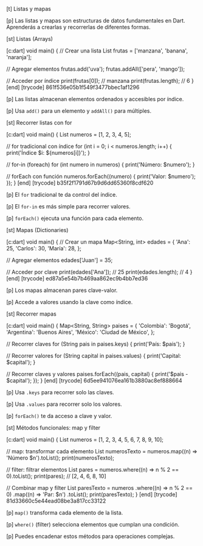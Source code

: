 [t] Listas y mapas

[p]
Las listas y mapas son estructuras de datos fundamentales en Dart. Aprenderás a crearlas y recorrerlas de diferentes formas.

[st] Listas (Arrays)

[c:dart]
void main() {
  // Crear una lista
  List<String> frutas = ['manzana', 'banana', 'naranja'];
  
  // Agregar elementos
  frutas.add('uva');
  frutas.addAll(['pera', 'mango']);
  
  // Acceder por índice
  print(frutas[0]); // manzana
  print(frutas.length); // 6
}
[end]
[trycode] 861f536e05b1f549f3477bbec1af1296

[p]
Las listas almacenan elementos ordenados y accesibles por índice.

[p]
Usa `add()` para un elemento y `addAll()` para múltiples.

[st] Recorrer listas con for

[c:dart]
void main() {
  List<int> numeros = [1, 2, 3, 4, 5];
  
  // for tradicional con índice
  for (int i = 0; i < numeros.length; i++) {
    print('Índice $i: ${numeros[i]}');
  }
  
  // for-in (foreach)
  for (int numero in numeros) {
    print('Número: $numero');
  }
  
  // forEach con función
  numeros.forEach((numero) {
    print('Valor: $numero');
  });
}
[end]
[trycode] b35f2f1791d67b9d6dd65360f8cdf620

[p]
El `for` tradicional te da control del índice.

[p]
El `for-in` es más simple para recorrer valores.

[p]
`forEach()` ejecuta una función para cada elemento.

[st] Mapas (Dictionaries)

[c:dart]
void main() {
  // Crear un mapa
  Map<String, int> edades = {
    'Ana': 25,
    'Carlos': 30,
    'María': 28,
  };
  
  // Agregar elementos
  edades['Juan'] = 35;
  
  // Acceder por clave
  print(edades['Ana']); // 25
  print(edades.length); // 4
}
[end]
[trycode] ed87a5e54b7b469aa862ec9b4bb7ed36

[p]
Los mapas almacenan pares clave-valor.

[p]
Accede a valores usando la clave como índice.

[st] Recorrer mapas

[c:dart]
void main() {
  Map<String, String> paises = {
    'Colombia': 'Bogotá',
    'Argentina': 'Buenos Aires',
    'México': 'Ciudad de México',
  };
  
  // Recorrer claves
  for (String pais in paises.keys) {
    print('País: $pais');
  }
  
  // Recorrer valores
  for (String capital in paises.values) {
    print('Capital: $capital');
  }
  
  // Recorrer claves y valores
  paises.forEach((pais, capital) {
    print('$pais - $capital');
  });
}
[end]
[trycode] 6d5ee941076ea161b3880ac8ef888664

[p]
Usa `.keys` para recorrer solo las claves.

[p]
Usa `.values` para recorrer solo los valores.

[p]
`forEach()` te da acceso a clave y valor.

[st] Métodos funcionales: map y filter

[c:dart]
void main() {
  List<int> numeros = [1, 2, 3, 4, 5, 6, 7, 8, 9, 10];
  
  // map: transformar cada elemento
  List<String> numerosTexto = numeros.map((n) => 'Número $n').toList();
  print(numerosTexto);
  
  // filter: filtrar elementos
  List<int> pares = numeros.where((n) => n % 2 == 0).toList();
  print(pares); // [2, 4, 6, 8, 10]
  
  // Combinar map y filter
  List<String> paresTexto = numeros
      .where((n) => n % 2 == 0)
      .map((n) => 'Par: $n')
      .toList();
  print(paresTexto);
}
[end]
[trycode] 81d33660c5e44ead08be3a817cc33122

[p]
`map()` transforma cada elemento de la lista.

[p]
`where()` (filter) selecciona elementos que cumplan una condición.

[p]
Puedes encadenar estos métodos para operaciones complejas. 